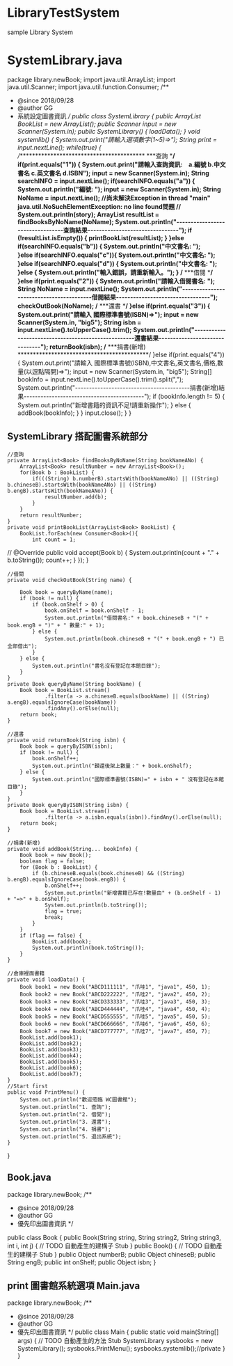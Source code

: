 # LibraryTestSystem
sample Library System 

# SystemLibrary.java
package library.newBook;
import java.util.ArrayList;
import java.util.Scanner;
import java.util.function.Consumer; 
/**
 * @since  2018/09/28
 * @author GG
 * 系統設定圖書資訊
 */
public class SystemLibrary {
	public ArrayList<Book> BookList = new ArrayList<Book>();
	public Scanner input = new Scanner(System.in);
	public SystemLibrary() {
        loadData();
    }
	void systemlib() {
		System.out.print("請輸入選項數字(1~5)=>");
		String print = input.nextLine();
		while(true) {
			/******************************************
			 ***查詢
			*******************************************/
			if(print.equals("1")) {
				System.out.print("請輸入查詢資訊:　a.編號 b.中文書名 c.英文書名 d.ISBN");
				input = new Scanner(System.in);
				String searchINFO = input.nextLine();
				if(searchINFO.equals("a")) {
					System.out.println("編號:  ");
					input = new Scanner(System.in);
					String NoName = input.nextLine();
					//尚未解決Exception in thread "main" java.util.NoSuchElementException: no line found問題
//					System.out.println(story);
					ArrayList<Book> resultList = findBooksByNoName(NoName);
					System.out.println("---------------------------------查詢結果--------------------------------");
	                if (!resultList.isEmpty()) {
	                	printBookList(resultList);
	                }
				}else if(searchINFO.equals("b")) {
					System.out.println("中文書名: ");	
				}else if(searchINFO.equals("c")){
					System.out.println("中文書名: ");
				}else if(searchINFO.equals("d")) {
					System.out.println("中文書名: ");
				}else {
					System.out.println("輸入錯誤，請重新輸入。");
				}
			/******************************************
			 ***借閱
			*******************************************/		
			}else if(print.equals("2")) {
				System.out.println("請輸入借閱書名: ");
				String NoName = input.nextLine();
				System.out.println("-----------------------------------------借閱結果---------------------------------");
                checkOutBook(NoName);
      /******************************************
      ***還書
      *******************************************/
			}else if(print.equals("3")) {
				 System.out.print("請輸入 國際標準書號(ISBN)=>");
	             input = new Scanner(System.in, "big5");
	             String isbn = input.nextLine().toUpperCase().trim();
	             System.out.println("----------------------------------------------------還書結果-------------------------------");
	             returnBook(isbn);
	    /******************************************
	    ***捐書(新增)
	    *******************************************/
			}else if(print.equals("4")) {
				System.out.print("請輸入 國際標準書號(ISBN),中文書名,英文書名,價格,數量(以逗點隔開)=>");
                input = new Scanner(System.in, "big5");
                String[] bookInfo = input.nextLine().toUpperCase().trim().split(",");
                System.out.println("-----------------------------------------捐書(新增)結果-------------------------------------------");
                if (bookInfo.length != 5) {
                    System.out.println("新增書籍的資訊不足!請重新操作");
                } else {
                    addBook(bookInfo);
                }
			}
			input.close();
		}
	}
	
## SystemLibrary 搭配圖書系統部分
	//查詢
	private ArrayList<Book> findBooksByNoName(String bookNameANo) {
		ArrayList<Book> resultNumber = new ArrayList<Book>();
		for(Book b : BookList) {
			if(((String) b.numberB).startsWith(bookNameANo) || ((String) b.chineseB).startsWith(bookNameANo) || ((String) b.engB).startsWith(bookNameANo)) {
				resultNumber.add(b);
			}
		}
		return resultNumber;
	}
	private void printBookList(ArrayList<Book> BookList) {
		BookList.forEach(new Consumer<Book>(){
			int count = 1;
//			@Override
			public void accept(Book b) {
				System.out.println(count + "." + b.toString());
				count++;
			}
		});
	}
	
	//借閱
    private void checkOutBook(String name) {
    	
        Book book = queryByName(name);
        if (book != null) {
            if (book.onShelf > 0) {
                book.onShelf = book.onShelf - 1;
                System.out.println("借閱書名:" + book.chineseB + "(" + book.engB + ")" + " 數量:" + 1);
            } else {
                System.out.println(book.chineseB + "(" + book.engB + ") 已全部借出");
            }
        } else {
            System.out.println("書名沒有登記在本館目錄");
        }
    }
    private Book queryByName(String bookName) {
        Book book = BookList.stream()
                .filter(a -> a.chineseB.equals(bookName) || ((String) a.engB).equalsIgnoreCase(bookName))
                .findAny().orElse(null);
        return book;
    }
    
    //還書
    private void returnBook(String isbn) {
        Book book = queryByISBN(isbn);
        if (book != null) {
            book.onShelf++;
            System.out.println("歸還後架上數量：" + book.onShelf);
        } else {
            System.out.println("國際標準書號(ISBN)=" + isbn + " 沒有登記在本館目錄");
        }
    }
    private Book queryByISBN(String isbn) {
        Book book = BookList.stream()
                .filter(a -> a.isbn.equals(isbn)).findAny().orElse(null);
        return book;
    }
    
    //捐書(新增)
    private void addBook(String... bookInfo) {
    	Book book = new Book();
        boolean flag = false;
        for (Book b : BookList) {
            if (b.chineseB.equals(book.chineseB) && ((String) b.engB).equalsIgnoreCase(book.engB)) {
                b.onShelf++;
                System.out.println("新增書籍已存在!數量由" + (b.onShelf - 1) + "=>" + b.onShelf);
                System.out.println(b.toString());
                flag = true;
                break;
            }
        }
        if (flag == false) {
            BookList.add(book);
            System.out.println(book.toString());
        }
    }
    
    //倉庫裡面書籍
    private void loadData() {
        Book book1 = new Book("ABCD111111", "爪哇1", "java1", 450, 1);
        Book book2 = new Book("ABCD222222", "爪哇2", "java2", 450, 2);
        Book book3 = new Book("ABCD333333", "爪哇3", "java3", 450, 3);
        Book book4 = new Book("ABCD444444", "爪哇4", "java4", 450, 4);
        Book book5 = new Book("ABCD555555", "爪哇5", "java5", 450, 5);
        Book book6 = new Book("ABCD666666", "爪哇6", "java6", 450, 6);
        Book book7 = new Book("ABCD777777", "爪哇7", "java7", 450, 7);
        BookList.add(book1);
        BookList.add(book2);
        BookList.add(book3);
        BookList.add(book4);
        BookList.add(book5);
        BookList.add(book6);
        BookList.add(book7);
    }
    //Start first
	public void PrintMenu() {
		System.out.println("歡迎蒞臨 WC圖書館");
		System.out.println("1. 查詢");
		System.out.println("2. 借閱");
		System.out.println("3. 還書");
		System.out.println("4. 捐書");
		System.out.println("5. 退出系統");
	}
}


## Book.java

package library.newBook;
/**
 * @since  2018/09/28
 * @author GG
 * 優先印出圖書資訊
 */

public class Book {
	public Book(String string, String string2, String string3, int i, int j) {
		// TODO 自動產生的建構子 Stub
	}
	public Book() {
		// TODO 自動產生的建構子 Stub
	}
	public Object numberB;
	public Object chineseB;
	public String engB;
	public int onShelf;
	public Object isbn;
}

## print 圖書館系統選項 Main.java

package library.newBook;
/**
 * @since  2018/09/28
 * @author GG
 * 優先印出圖書資訊
 */
public class Main {
	public static void main(String[] args) {
		// TODO 自動產生的方法 Stub
		SystemLibrary sysbooks = new SystemLibrary(); 
		sysbooks.PrintMenu();
		sysbooks.systemlib();//private
	}
}
